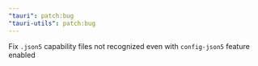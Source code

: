 ```yaml
---
"tauri": patch:bug
"tauri-utils": patch:bug
---
```


Fix `.json5` capability files not recognized even with `config-json5` feature enabled
